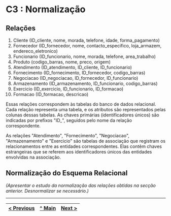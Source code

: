 # C3 : Normalização

## Relações

1. Cliente (ID_cliente, nome, morada, telefone, idade, forma_pagamento)
2. Fornecedor (ID_fornecedor, nome, contacto_especifico, loja_armazem, endereco_eletronico)
3. Funcionario (ID_funcionario, nome, morada, telefone, area_trabalho)
4. Produto (codigo_barras, nome, preco, origem)
5. Atendimento (ID_atendimento, ID_cliente, ID_funcionario)
6. Fornecimento (ID_fornecimento, ID_fornecedor, codigo_barras)
7. Negociacao (ID_negociacao, ID_fornecedor, ID_funcionario)
8. Armazenamento (ID_armazenamento, ID_funcionario, codigo_barras)
9. Exercicio (ID_exercicio, ID_funcionario, ID_formacao)
10. Formacao (ID_formacao, descricao)

Essas relações correspondem às tabelas do banco de dados relacional. Cada relação representa uma tabela, e os atributos são representados pelas colunas dessas tabelas. As chaves primárias (identificadores únicos) são indicadas por prefixos "ID_", seguidos pelo nome da relação correspondente.

As relações "Atendimento", "Fornecimento", "Negociacao", "Armazenamento" e "Exercicio" são tabelas de associação que registram os relacionamentos entre as entidades correspondentes. Elas contêm chaves estrangeiras que se referem aos identificadores únicos das entidades envolvidas na associação.

## Normalização do Esquema Relacional
_(Apresentar o estudo da normalização das relações obtidas na secção anterior. Desnormalizar se necessário.)_

---
[< Previous](rebd02.md) | [^ Main](https://github.com/TCM22-SIBD-G03/TCM22-SIBD-G03) | [Next >](rebd04.md)
:--- | :---: | ---: 